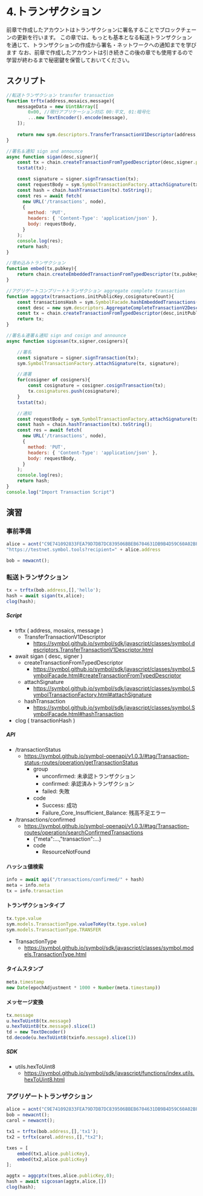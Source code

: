 # 4.トランザクション

前章で作成したアカウントはトランザクションに署名することでブロックチェーンの更新を行います。
この章では、もっとも基本となる転送トランザクションを通じて、トランザクションの作成から署名・ネットワークへの通知までを学びます
なお、前章で作成したアカウントは引き続きこの後の章でも使用するので学習が終わるまで秘密鍵を保管しておいてください。

## スクリプト
```js
//転送トランザクション transfer transaction
function trftx(address,mosaics,message){
    messageData = new Uint8Array([
        0x00, //現行アプリケーション対応 00:平文, 01:暗号化
        ...new TextEncoder().encode(message),
    ]);
    
    return new sym.descriptors.TransferTransactionV1Descriptor(address,mosaics,messageData);
}

//署名＆通知 sign and announce
async function sigan(desc,signer){
    const tx = chain.createTransactionFromTypedDescriptor(desc,signer.publicKey,feeMultiplier,add2Hours);
    txstat(tx);

    const signature = signer.signTransaction(tx);
    const requestBody = sym.SymbolTransactionFactory.attachSignature(tx, signature);
    const hash = chain.hashTransaction(tx).toString();
    const res = await fetch(
      new URL('/transactions', node),
      {
        method: 'PUT',
        headers: { 'Content-Type': 'application/json' },
        body: requestBody,
      }
    );
    console.log(res);
    return hash;
}

//埋め込みトランザクション
function embed(tx,pubkey){
    return chain.createEmbeddedTransactionFromTypedDescriptor(tx,pubkey);
}

//アグリゲートコンプリートトランザクション aggregate complete transaction
function aggcptx(transactions,initPublicKey,cosignatureCount){
    const transactionsHash = sym.SymbolFacade.hashEmbeddedTransactions(transactions);
    const desc = new sym.descriptors.AggregateCompleteTransactionV2Descriptor(transactionsHash,transactions,[]);
    const tx = chain.createTransactionFromTypedDescriptor(desc,initPublicKey,feeMultiplier,add2Hours,cosignatureCount);
    return tx;
}

//署名＆連署＆通知 sign and cosign and announce
async function sigcosan(tx,signer,cosigners){

    //署名
    const signature = signer.signTransaction(tx);
    sym.SymbolTransactionFactory.attachSignature(tx, signature);

    //連署
    for(cosigner of cosigners){
        const cosignature = cosigner.cosignTransaction(tx);
        tx.cosignatures.push(cosignature);
    }
    txstat(tx);

    //通知
    const requestBody = sym.SymbolTransactionFactory.attachSignature(tx, tx.signature);
    const hash = chain.hashTransaction(tx).toString();
    const res = await fetch(
      new URL('/transactions', node),
      {
        method: 'PUT',
        headers: { 'Content-Type': 'application/json' },
        body: requestBody,
      }
    );
    console.log(res);
    return hash;
}
console.log("Import Transaction Script")

```

## 演習

### 事前準備
```js
alice = acnt("C9E741092833FEA79D7DB7DC839506BBEB6704631DB9B4D59C60A02BF6B0200C");
"https://testnet.symbol.tools?recipient=" + alice.address

bob = newacnt();
```
### 転送トランザクション
```js
tx = trftx(bob.address,[],'hello');
hash = await sigan(tx,alice);
clog(hash);
```

##### Script
- trftx ( address, mosaics, message )
    - TransferTransactionV1Descriptor
        - https://symbol.github.io/symbol/sdk/javascript/classes/symbol.descriptors.TransferTransactionV1Descriptor.html
- await sigan ( desc, signer )
    - createTransactionFromTypedDescriptor
        - https://symbol.github.io/symbol/sdk/javascript/classes/symbol.SymbolFacade.html#createTransactionFromTypedDescriptor
    - attachSignature
        - https://symbol.github.io/symbol/sdk/javascript/classes/symbol.SymbolTransactionFactory.html#attachSignature
    - hashTransaction
        - https://symbol.github.io/symbol/sdk/javascript/classes/symbol.SymbolFacade.html#hashTransaction
- clog ( transactionHash )

##### API
- /transactionStatus
    - https://symbol.github.io/symbol-openapi/v1.0.3/#tag/Transaction-status-routes/operation/getTransactionStatus
        - group
            - unconfirmed: 未承認トランザクション
            - confirmed: 承認済みトランザクション
            - failed: 失敗
        - code
            - Success: 成功
            - Failure_Core_Insufficient_Balance: 残高不足エラー
- /transactions/confirmed
    - https://symbol.github.io/symbol-openapi/v1.0.3/#tag/Transaction-routes/operation/searchConfirmedTransactions
        - {"meta":...,"transaction":...}
        - code
            - ResourceNotFound


#### ハッシュ値検索
```js
info = await api("/transactions/confirmed/" + hash)
meta = info.meta
tx = info.transaction
```

#### トランザクションタイプ
```js
tx.type.value
sym.models.TransactionType.valueToKey(tx.type.value)
sym.models.TransactionType.TRANSFER
```

- TransactionType
    - https://symbol.github.io/symbol/sdk/javascript/classes/symbol.models.TransactionType.html

#### タイムスタンプ
```js
meta.timestamp
new Date(epochAdjustment * 1000 + Number(meta.timestamp))
```

#### メッセージ変換
```js
tx.message
u.hexToUint8(tx.message)
u.hexToUint8(tx.message).slice(1)
td = new TextDecoder()
td.decode(u.hexToUint8(txinfo.message).slice(1))
```

##### SDK
- utils.hexToUint8
  - https://symbol.github.io/symbol/sdk/javascript/functions/index.utils.hexToUint8.html 

### アグリゲートトランザクション
```js
alice = acnt("C9E741092833FEA79D7DB7DC839506BBEB6704631DB9B4D59C60A02BF6B0200C");
bob = newacnt();
carol = newacnt();

tx1 = trftx(bob.address,[],'tx1');
tx2 = trftx(carol.address,[],"tx2");

txes = [
    embed(tx1,alice.publicKey),
    embed(tx2,alice.publicKey)
];

aggtx = aggcptx(txes,alice.publicKey,0);
hash = await sigcosan(aggtx,alice,[])
clog(hash);
```
